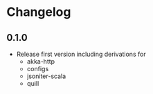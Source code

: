 # Changelog

## 0.1.0

* Release first version including derivations for
    * akka-http
    * configs
    * jsoniter-scala
    * quill
